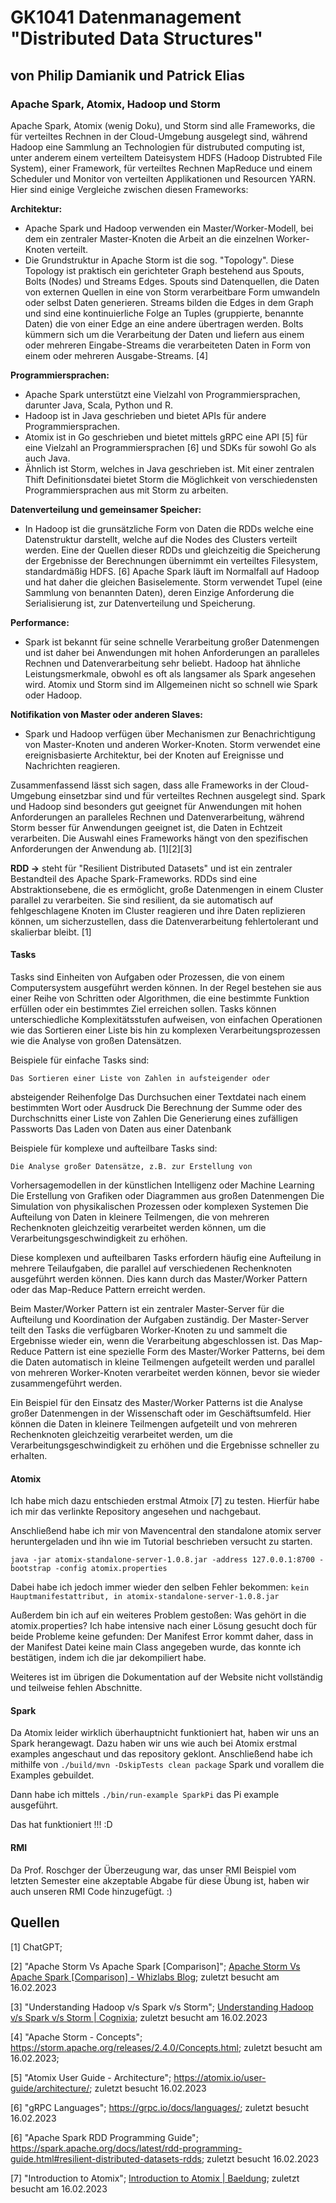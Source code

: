 # GK1041 Datenmanagement "Distributed Data Structures"

## von Philip Damianik und Patrick Elias

### Apache Spark, Atomix, Hadoop und Storm

Apache Spark, Atomix (wenig Doku), und Storm sind alle Frameworks, die für verteiltes Rechnen in der Cloud-Umgebung ausgelegt sind, während Hadoop eine Sammlung an Technologien für distrubuted computing ist, unter anderem einem verteiltem Dateisystem HDFS (Hadoop Distrubted File System), einer Framework, für verteiltes Rechnen MapReduce und einem Scheduler und Monitor von verteilten Applikationen und Resourcen YARN. Hier sind einige Vergleiche zwischen diesen Frameworks:

**Architektur:**

- Apache Spark und Hadoop verwenden ein Master/Worker-Modell, bei dem ein zentraler Master-Knoten die Arbeit an die einzelnen Worker-Knoten verteilt.
- Die Grundstruktur in Apache Storm ist die sog. "Topology". Diese Topology ist praktisch ein gerichteter Graph bestehend aus Spouts, Bolts (Nodes) und Streams Edges. Spouts sind Datenquellen, die Daten von externen Quellen in eine von Storm verarbeitbare Form umwandeln oder selbst Daten generieren. Streams bilden die Edges in dem Graph und sind eine kontinuierliche Folge an Tuples (gruppierte, benannte Daten) die von einer Edge an eine andere übertragen werden. Bolts kümmern sich um die Verarbeitung der Daten und liefern aus einem oder mehreren Eingabe-Streams die verarbeiteten Daten in Form von einem oder mehreren Ausgabe-Streams. [4]

**Programmiersprachen:**

- Apache Spark unterstützt eine Vielzahl von Programmiersprachen, darunter Java, Scala, Python und R.
- Hadoop ist in Java geschrieben und bietet APIs für andere Programmiersprachen.
- Atomix ist in Go geschrieben und bietet mittels gRPC eine API [5] für eine Vielzahl an Programmiersprachen [6] und SDKs für sowohl Go als auch Java.
- Ähnlich ist Storm, welches in Java geschrieben ist. Mit einer zentralen Thift Definitionsdatei bietet Storm die Möglichkeit von verschiedensten Programmiersprachen aus mit Storm zu arbeiten.

**Datenverteilung und gemeinsamer Speicher:**

- In Hadoop ist die grunsätzliche Form von Daten die RDDs welche eine Datenstruktur darstellt, welche auf die Nodes des Clusters verteilt werden. Eine der Quellen dieser RDDs und gleichzeitig die Speicherung der Ergebnisse der Berechnungen übernimmt ein verteiltes Filesystem, standardmäßig HDFS. [6] Apache Spark läuft im Normalfall auf Hadoop und hat daher die gleichen Basiselemente. Storm verwendet Tupel (eine Sammlung von benannten Daten), deren Einzige Anforderung die Serialisierung ist, zur Datenverteilung und Speicherung.

**Performance:**

- Spark ist bekannt für seine schnelle Verarbeitung großer Datenmengen und ist daher bei Anwendungen mit hohen Anforderungen an paralleles Rechnen und Datenverarbeitung sehr beliebt. Hadoop hat ähnliche Leistungsmerkmale, obwohl es oft als langsamer als Spark angesehen wird. Atomix und Storm sind im Allgemeinen nicht so schnell wie Spark oder Hadoop.

**Notifikation von Master oder anderen Slaves:**

- Spark und Hadoop verfügen über Mechanismen zur Benachrichtigung von Master-Knoten und anderen Worker-Knoten. Storm verwendet eine ereignisbasierte Architektur, bei der Knoten auf Ereignisse und Nachrichten reagieren.

Zusammenfassend lässt sich sagen, dass alle Frameworks in der Cloud-Umgebung einsetzbar sind und für verteiltes Rechnen ausgelegt sind. Spark und Hadoop sind besonders gut geeignet für Anwendungen mit hohen Anforderungen an paralleles Rechnen und Datenverarbeitung, während Storm besser für Anwendungen geeignet ist, die Daten in Echtzeit verarbeiten. Die Auswahl eines Frameworks hängt von den spezifischen Anforderungen der Anwendung ab. [1][2][3]

**RDD ->** steht für "Resilient Distributed Datasets" und ist ein zentraler 
Bestandteil des Apache Spark-Frameworks. RDDs sind eine 
Abstraktionsebene, die es ermöglicht, große Datenmengen in einem Cluster
 parallel zu verarbeiten. Sie sind resilient, da sie automatisch auf 
fehlgeschlagene Knoten im Cluster reagieren und ihre Daten replizieren 
können, um sicherzustellen, dass die Datenverarbeitung fehlertolerant 
und skalierbar bleibt. [1]

#### Tasks
Tasks sind Einheiten von Aufgaben oder Prozessen, die von einem 
Computersystem ausgeführt werden können. In der Regel bestehen sie aus 
einer Reihe von Schritten oder Algorithmen, die eine bestimmte Funktion 
erfüllen oder ein bestimmtes Ziel erreichen sollen. Tasks können 
unterschiedliche Komplexitätsstufen aufweisen, von einfachen Operationen 
wie das Sortieren einer Liste bis hin zu komplexen Verarbeitungsprozessen 
wie die Analyse von großen Datensätzen.

Beispiele für einfache Tasks sind:

    Das Sortieren einer Liste von Zahlen in aufsteigender oder 
absteigender Reihenfolge
    Das Durchsuchen einer Textdatei nach einem bestimmten Wort oder 
Ausdruck
    Die Berechnung der Summe oder des Durchschnitts einer Liste von Zahlen
    Die Generierung eines zufälligen Passworts
    Das Laden von Daten aus einer Datenbank

Beispiele für komplexe und aufteilbare Tasks sind:

    Die Analyse großer Datensätze, z.B. zur Erstellung von 
Vorhersagemodellen in der künstlichen Intelligenz oder Machine Learning
    Die Erstellung von Grafiken oder Diagrammen aus großen Datenmengen
    Die Simulation von physikalischen Prozessen oder komplexen Systemen
    Die Aufteilung von Daten in kleinere Teilmengen, die von mehreren 
Rechenknoten gleichzeitig verarbeitet werden können, um die 
Verarbeitungsgeschwindigkeit zu erhöhen.

Diese komplexen und aufteilbaren Tasks erfordern häufig eine Aufteilung in 
mehrere Teilaufgaben, die parallel auf verschiedenen Rechenknoten 
ausgeführt werden können. Dies kann durch das Master/Worker Pattern oder 
das Map-Reduce Pattern erreicht werden.

Beim Master/Worker Pattern ist ein zentraler Master-Server für die 
Aufteilung und Koordination der Aufgaben zuständig. Der Master-Server 
teilt den Tasks die verfügbaren Worker-Knoten zu und sammelt die 
Ergebnisse wieder ein, wenn die Verarbeitung abgeschlossen ist. Das 
Map-Reduce Pattern ist eine spezielle Form des Master/Worker Patterns, bei 
dem die Daten automatisch in kleine Teilmengen aufgeteilt werden und 
parallel von mehreren Worker-Knoten verarbeitet werden können, bevor sie 
wieder zusammengeführt werden.

Ein Beispiel für den Einsatz des Master/Worker Patterns ist die Analyse 
großer Datenmengen in der Wissenschaft oder im Geschäftsumfeld. Hier 
können die Daten in kleinere Teilmengen aufgeteilt und von mehreren 
Rechenknoten gleichzeitig verarbeitet werden, um die 
Verarbeitungsgeschwindigkeit zu erhöhen und die Ergebnisse schneller zu 
erhalten.

#### Atomix

Ich habe mich dazu entschieden erstmal Atmoix [7] zu testen. Hierfür habe ich mir das verlinkte Repository angesehen und nachgebaut. 

Anschließend habe ich mir von Mavencentral den standalone atomix server heruntergeladen und ihn wie im Tutorial beschrieben versucht zu starten.

`java -jar atomix-standalone-server-1.0.8.jar -address 127.0.0.1:8700 -bootstrap -config atomix.properties`

Dabei habe ich jedoch immer wieder den selben Fehler bekommen:
`kein Hauptmanifestattribut, in atomix-standalone-server-1.0.8.jar`

Außerdem bin ich auf ein weiteres Problem gestoßen: Was gehört in die atomix.properties? Ich habe intensive nach einer Lösung gesucht doch für beide Probleme keine gefunden: Der Manifest Error kommt daher, dass in der Manifest Datei keine main Class angegeben wurde, das konnte ich bestätigen, indem ich die jar dekompiliert habe. 

Weiteres ist im übrigen die Dokumentation auf der Website nicht vollständig und teilweise fehlen Abschnitte.

#### Spark

Da Atomix leider wirklich überhauptnicht funktioniert hat, haben wir uns an Spark herangewagt. Dazu haben wir uns wie auch bei Atomix erstmal examples angeschaut und das repository geklont. Anschließend habe ich mithilfe von `./build/mvn -DskipTests clean package` Spark und vorallem die Examples gebuildet. 

Dann habe ich mittels `./bin/run-example SparkPi` das Pi example ausgeführt.

Das hat funktioniert !!! :D

#### RMI

Da Prof. Roschger der Überzeugung war, das unser RMI Beispiel vom letzten Semester eine akzeptable Abgabe für diese Übung ist, haben wir auch unseren RMI Code hinzugefügt. :)

## Quellen

[1] ChatGPT; 

[2] "Apache Storm Vs Apache Spark [Comparison]"; [Apache Storm Vs Apache Spark [Comparison] - Whizlabs Blog](https://www.whizlabs.com/blog/apache-storm-vs-apache-spark/); zuletzt besucht am 16.02.2023

[3] "Understanding Hadoop v/s Spark v/s Storm"; [Understanding Hadoop v/s Spark v/s Storm | Cognixia](https://www.cognixia.com/blog/understanding-hadoop-vs-spark-vs-storm/); zuletzt besucht am 16.02.2023

[4] "Apache Storm - Concepts"; https://storm.apache.org/releases/2.4.0/Concepts.html; zuletzt besucht am 16.02.2023;

[5] "Atomix User Guide - Architecture"; https://atomix.io/user-guide/architecture/; zuletzt besucht 16.02.2023

[6] "gRPC Languages"; https://grpc.io/docs/languages/; zuletzt besucht 16.02.2023

[6] "Apache Spark RDD Programming Guide"; https://spark.apache.org/docs/latest/rdd-programming-guide.html#resilient-distributed-datasets-rdds; zuletzt besucht 16.02.2023

[7] "Introduction to Atomix"; [Introduction to Atomix | Baeldung](https://www.baeldung.com/atomix); zuletzt besucht am 16.02.2023

